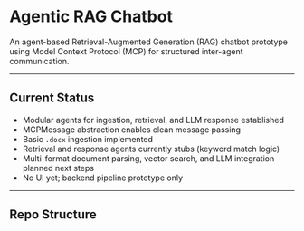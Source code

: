 # Agentic RAG Chatbot

An agent-based Retrieval-Augmented Generation (RAG) chatbot prototype using Model Context Protocol (MCP) for structured inter-agent communication.

---

## Current Status

- Modular agents for ingestion, retrieval, and LLM response established  
- MCPMessage abstraction enables clean message passing  
- Basic `.docx` ingestion implemented  
- Retrieval and response agents currently stubs (keyword match logic)  
- Multi-format document parsing, vector search, and LLM integration planned next steps  
- No UI yet; backend pipeline prototype only

---

## Repo Structure

